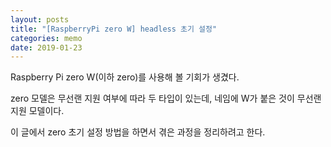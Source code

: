 ```yaml
---
layout: posts
title: "[RaspberryPi zero W] headless 초기 설정"
categories: memo
date: 2019-01-23
---
```


Raspberry Pi zero W(이하 zero)를 사용해 볼 기회가 생겼다.

zero 모델은 무선랜 지원 여부에 따라 두 타입이 있는데, 네임에 W가 붙은 것이 무선랜 지원 모델이다.

이 글에서 zero 초기 설정 방법을 하면서 겪은 과정을 정리하려고 한다.
